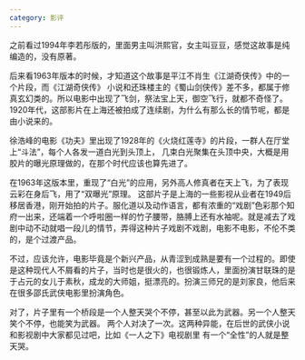 ```yaml
---
category: 影评
---
```

之前看过1994年李若彤版的，里面男主叫洪熙官，女主叫豆豆，感觉这故事是纯编造的，没有原著。

后来看1963年版本的时候，才知道这个故事是平江不肖生《江湖奇侠传》中的一个片段，而《江湖奇侠传》
小说和还珠楼主的《蜀山剑侠传》差不多，都属于修真玄幻类的。所以电影中出现了飞剑，祭法宝上天，御空飞行，就都不奇怪了。1920年代，这部影片在上海还被拍成了连续剧，为什么有那么长的情节呢，都是由小说来的。

徐浩峰的电影《功夫》里出现了1928年的《火烧红莲寺》的片段，一群人在厅堂上“斗法”，每个人各发一道白光到头顶上，
几束白光聚集在头顶中央，大概是用胶片的曝光原理做的，在那个时代应该也算先进了。

在1963年这版本里，重现了“白光”的应用，另外高人修真者在天上飞，为了表现云彩在身后飞，用了“双曝光”原理。
这部片子是上海的一些影视从业者在1949后移居香港，刚开始拍的片子。服化道以及动作语言，都有浓重的“戏剧”色彩那个知府一出来，还端着一个呼啦圈一样的竹子腰带，胳膊上还有水袖呢。就是减去了戏剧中动不动就唱一段儿的情节，弄得这种片子戏剧不戏剧，电影不电影，不伦不类的，是个过渡产品。

不过，应该允许，电影毕竟是个新兴产品，从青涩到成熟是要有一个过程的。即使是这种现代人不屑看的片子，当时也是很火的，也很锻炼人，里面扮演甘联珠的是于占元的女儿于素秋，成龙的大师姐，挺漂亮的。扮演三师兄的是刘家良，他后来在很多邵氏武侠电影里扮演角色。

对了，片子里有一个桥段是一个人整天哭个不停，甚至以此为武器。另一个人整天笑个不停，也能笑为武器。
两个人对决了一次。这两种异能，在后世的武侠小说和影视剧中大家都见过吧，比如《一人之下》电视剧里
有一个“全性”的人就是整天哭。
